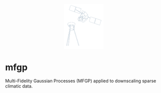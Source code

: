 <p align="center" width="100%">
    <img width="25%" src="figures/mfgp_icon.png">
</p>

# mfgp

Multi-Fidelity Gaussian Processes (MFGP) applied to downscaling sparse climatic data.
